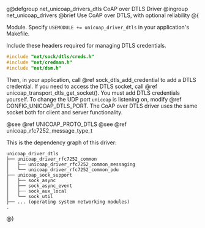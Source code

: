 g@defgroup net_unicoap_drivers_dtls CoAP over DTLS Driver
@ingroup net_unicoap_drivers
@brief Use CoAP over DTLS, with optional reliability
@{

Module. Specify `USEMODULE += unicoap_driver_dtls` in your application's Makefile.

Include these headers required for managing DTLS credentials.
```c
#include "net/sock/dtls/creds.h"
#include "net/credman.h"
#include "net/dsm.h"
```

Then, in your application, call @ref sock_dtls_add_credential to add a DTLS credential. If you need
to access the DTLS socket, call @ref unicoap_transport_dtls_get_socket(). You must add
DTLS credentials yourself. To change the UDP port `unicoap` is listening on,
modify @ref CONFIG_UNICOAP_DTLS_PORT. The CoAP over DTLS driver uses the same socket both for
client and server functionality.

@see @ref UNICOAP_PROTO_DTLS
@see @ref unicoap_rfc7252_message_type_t

This is the dependency graph of this driver:

```
unicoap_driver_dtls
├── unicoap_driver_rfc7252_common
│   ├── unicoap_driver_rfc7252_common_messaging
│   └── unicoap_driver_rfc7252_common_pdu
├── unicoap_sock_support
│   ├── sock_async
│   ├── sock_async_event
│   ├── sock_aux_local
│   └── sock_util
├── ... (operating system networking modules)
.
```

@}
